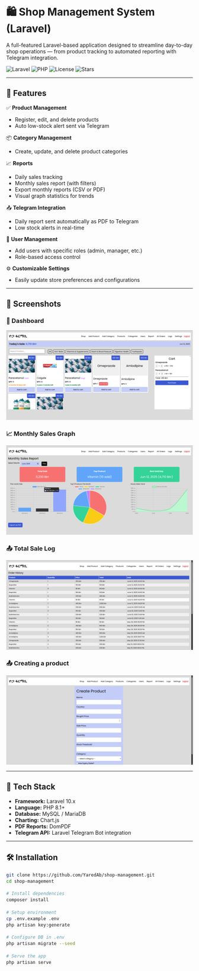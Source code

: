 # 🛍️ Shop Management System (Laravel)

A full-featured Laravel-based application designed to streamline day-to-day shop operations — from product tracking to automated reporting with Telegram integration.

![Laravel](https://img.shields.io/badge/Laravel-12.x-red)
![PHP](https://img.shields.io/badge/PHP-^8.1-blue)
![License](https://img.shields.io/github/license/YaredAb/shop-management)
![Stars](https://img.shields.io/github/stars/YaredAb/shop-management?style=social)

---

## 🚀 Features

✅ **Product Management**
- Register, edit, and delete products
- Auto low-stock alert sent via Telegram

📦 **Category Management**
- Create, update, and delete product categories

📈 **Reports**
- Daily sales tracking
- Monthly sales report (with filters)
- Export monthly reports (CSV or PDF)
- Visual graph statistics for trends

📤 **Telegram Integration**
- Daily report sent automatically as PDF to Telegram
- Low stock alerts in real-time

👤 **User Management**
- Add users with specific roles (admin, manager, etc.)
- Role-based access control

⚙️ **Customizable Settings**
- Easily update store preferences and configurations

---

## 📸 Screenshots

### 🧾 Dashboard
![Dashboard](screenshots/home.png)

### 📈 Monthly Sales Graph
![Graph](screenshots/report.png)

### 📤 Total Sale Log
![Telegram Report](screenshots/sale.png)

### 📤 Creating a product
![Telegram Report](screenshots/create.png)


---

## 🧰 Tech Stack

- **Framework:** Laravel 10.x
- **Language:** PHP 8.1+
- **Database:** MySQL / MariaDB
- **Charting:** Chart.js
- **PDF Reports:** DomPDF
- **Telegram API:** Laravel Telegram Bot integration

---

## 🛠️ Installation

```bash
git clone https://github.com/YaredAb/shop-management.git
cd shop-management

# Install dependencies
composer install

# Setup environment
cp .env.example .env
php artisan key:generate

# Configure DB in .env
php artisan migrate --seed

# Serve the app
php artisan serve
